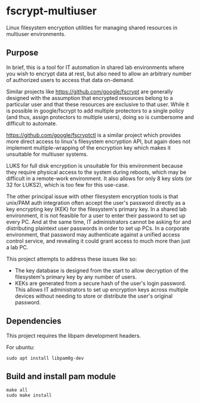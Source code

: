 # fscrypt-multiuser
Linux filesystem encryption utilities for managing shared resources in multiuser environments.

## Purpose

In brief, this is a tool for IT automation in shared lab environments where you wish to encrypt data at rest, but also need to allow an arbitrary number of authorized users to access that data on-demand.

Similar projects like https://github.com/google/fscrypt are generally designed with the assumption that encrypted resources belong to a particular user and that these resources are exclusive to that user. While it is possible in google/fscrypt to add multiple protectors to a single policy (and thus, assign protectors to multiple users), doing so is cumbersome and difficult to automate.

https://github.com/google/fscryptctl is a similar project which provides more direct access to linux's filesystem encryption API, but again does not implement multiple-wrapping of the encryption key which makes it unsuitable for multiuser systems.

LUKS for full disk encryption is unsuitable for this environment because they require physical access to the system during reboots, which may be difficult in a remote-work environment. It also allows for only 8 key slots (or 32 for LUKS2), which is too few for this use-case.

The other principal issue with other filesystem encryption tools is that unix/PAM auth integration often accept the user's password directly as a key encrypting key (KEK) for the filesystem's primary key. In a shared lab environment, it is not feasible for a user to enter their password to set up every PC. And at the same time, IT administrators cannot be asking for and distributing plaintext user passwords in order to set up PCs. In a corporate environment, that password may authenticate against a unified access control service, and revealing it could grant access to much more than just a lab PC.

This project attempts to address these issues like so:
- The key database is designed from the start to allow decryption of the filesystem's primary key by any number of users.
- KEKs are generated from a secure hash of the user's login password. This allows IT administrators to set up encryption keys across multiple devices without needing to store or distribute the user's original password.

## Dependencies
This project requires the libpam development headers.

For ubuntu:
```
sudo apt install libpam0g-dev
```

## Build and install pam module
```
make all
sudo make install
```
